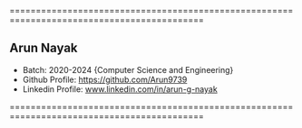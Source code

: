 ===========================================================================================

## Arun Nayak

- Batch: 2020-2024 {Computer Science and Engineering}
- Github Profile: https://github.com/Arun9739
- Linkedin Profile: www.linkedin.com/in/arun-g-nayak

===========================================================================================
